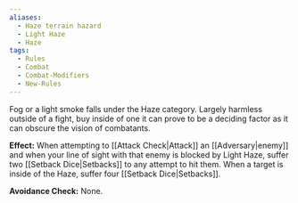 ```yaml
---
aliases:
  - Haze terrain hazard
  - Light Haze
  - Haze
tags:
  - Rules
  - Combat
  - Combat-Modifiers
  - New-Rules
---
```

Fog or a light smoke falls under the Haze category. Largely harmless outside of a fight, buy inside of one it can prove to be a deciding factor as it can obscure the vision of combatants.


**Effect:** When attempting to [[Attack Check|Attack]] an [[Adversary|enemy]] and when your line of sight with that enemy is blocked by Light Haze, suffer two [[Setback Dice|Setbacks]] to any attempt to hit them. When a target is inside of the Haze, suffer four [[Setback Dice|Setbacks]].

**Avoidance Check:** None.